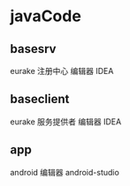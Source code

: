 # javaCode

## basesrv

eurake 注册中心
编辑器 IDEA

## baseclient

eurake 服务提供者
编辑器 IDEA

## app

android
编辑器  android-studio


